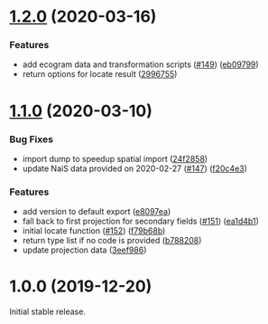# [1.2.0](https://github.com/geops/tree-lib/compare/v1.1.0...v1.2.0) (2020-03-16)


### Features

* add ecogram data and transformation scripts ([#149](https://github.com/geops/tree-lib/issues/149)) ([eb09799](https://github.com/geops/tree-lib/commit/eb09799e42c07b8f96c299b879b6b745f5a92809))
* return options for locate result ([2996755](https://github.com/geops/tree-lib/commit/2996755af15b00c01c6505f587ef1d61b05c21f6))

# [1.1.0](https://github.com/geops/tree-lib/compare/v1.0.0...v1.1.0) (2020-03-10)


### Bug Fixes

* import dump to speedup spatial import ([24f2858](https://github.com/geops/tree-lib/commit/24f2858f4f8e92195989413b898563b03a6c400e))
* update NaiS data provided on 2020-02-27 ([#147](https://github.com/geops/tree-lib/issues/147)) ([f20c4e3](https://github.com/geops/tree-lib/commit/f20c4e38ba4968867701f7d18b5ba53c7956ed3a))


### Features

* add version to default export ([e8097ea](https://github.com/geops/tree-lib/commit/e8097ea1593e08f265907f7d160da24cc01a8218))
* fall back to first projection for secondary fields ([#151](https://github.com/geops/tree-lib/issues/151)) ([ea1d4b1](https://github.com/geops/tree-lib/commit/ea1d4b16a9808ff146a43d88b6a093561465ec7c))
* initial locate function ([#152](https://github.com/geops/tree-lib/issues/152)) ([f79b68b](https://github.com/geops/tree-lib/commit/f79b68bbf6b13db798ce831bf3489e934abbd665))
* return type list if no code is provided ([b788208](https://github.com/geops/tree-lib/commit/b7882080ccd572dba7563d880e4b7c75ebf1d9cc))
* update projection data ([3eef986](https://github.com/geops/tree-lib/commit/3eef98603c48144ccfdc17d64f7983f625d93120))

# 1.0.0 (2019-12-20)

Initial stable release.
